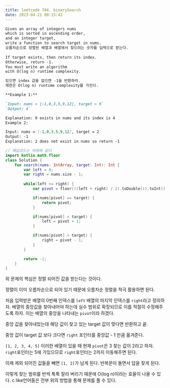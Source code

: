 ```yaml
---
title: leetcode 704. binarySearch
date: 2023-04-21 00:15:42
---
```


```md
Given an array of integers nums 
which is sorted in ascending order,
and an integer target, 
write a function to search target in nums.
오름차순으로 정렬된 배열과 배열에서 찾으려는 숫자를 입력으로 받는다.
 
If target exists, then return its index. 
Otherwise, return -1.
You must write an algorithm 
with O(log n) runtime complexity.

있으면 index 값을 없으면 -1을 반환하라.
제한은 O(log n) runtime complexity를 가진다.
```


```md
**Example 1:**

`Input: nums = [-1,0,3,5,9,12], target = 9`
`Output: 4`

Explanation: 9 exists in nums and its index is 4
Example 2:

Input: nums = [-1,0,3,5,9,12], target = 2
Output: -1
Explanation: 2 does not exist in nums so return -1
```

```kts
// 해답코드는 아래와 같다
import kotlin.math.floor
class Solution {
    fun search(nums: IntArray, target: Int): Int {
        var left = 0;
        var right = nums.size - 1;
        
        while(left <= right) {
            var pivot = floor(((left + right) / 2).toDouble()).toInt()

            if(nums[pivot] == target) {
                return pivot;
            }

            if(nums[pivot] < target) {
                left = pivot + 1;
            }

            if(nums[pivot] > target) {
                right = pivot - 1;
            }
        }

        return -1;
    }
}
```

위 문제의 핵심은 정렬 되어진 값을 받는다는 것이다.

정렬이 이미 오름차순으로 되어 있기 때문에 오름차순 정렬을 적극 활용하면 된다.

처음 입력받은 배열의 0번째 인덱스를 `left` 배열의 마지막 인덱스를 `right`라고 정의하자.
배열의 중앙값을 찾아내어야 하는데 실수 범위로 확장되므로 이를 적절히 수정해주도록 하자.
이는 배열의 중앙을 나타내는 `pivot`이라 하겠다.

중앙 값을 찾아내었는데 해당 값이 찾고 있는 target 값이 맞다면 반환하고 끝.

중앙 값이 target 값 보다 크다면 `right` 포인터를 중앙값 - 1 만큼 옮겨준다.

`[1, 2, 3, 4, 5]` 이러한 배열이 있을 때 현재 `pivot`은 3 찾는 값이 2라고 하자.
`right`포인터는 5에 가있으므로 `right`포인터는 2까지 이동해주면 된다.

이제 제외 되어진 값들을 빼면 `[1, 2]`가 남게 된다. 반복문이 돌면서 답을 찾게 된다.


이렇게 찾는 범위를 반씩 툭툭 잘라 버리기 때문에 O(log n)이라는 효율이 나올 수 있다.
c like언어들은 전부 위의 방법을 통해 문제를 풀 수 있다.